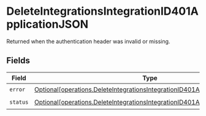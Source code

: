 # DeleteIntegrationsIntegrationID401ApplicationJSON

Returned when the authentication header was invalid or missing.


## Fields

| Field                                                                                                                                                                  | Type                                                                                                                                                                   | Required                                                                                                                                                               | Description                                                                                                                                                            |
| ---------------------------------------------------------------------------------------------------------------------------------------------------------------------- | ---------------------------------------------------------------------------------------------------------------------------------------------------------------------- | ---------------------------------------------------------------------------------------------------------------------------------------------------------------------- | ---------------------------------------------------------------------------------------------------------------------------------------------------------------------- |
| `error`                                                                                                                                                                | [Optional[operations.DeleteIntegrationsIntegrationID401ApplicationJSONError]](undefined/models/operations/deleteintegrationsintegrationid401applicationjsonerror.md)   | :heavy_check_mark:                                                                                                                                                     | N/A                                                                                                                                                                    |
| `status`                                                                                                                                                               | [Optional[operations.DeleteIntegrationsIntegrationID401ApplicationJSONStatus]](undefined/models/operations/deleteintegrationsintegrationid401applicationjsonstatus.md) | :heavy_check_mark:                                                                                                                                                     | N/A                                                                                                                                                                    |